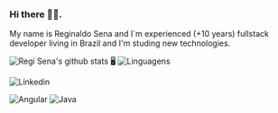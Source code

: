 ### Hi there 👋:smiley:.

My name is Reginaldo Sena and I´m experienced (+10 years) fullstack developer living in Brazil and I'm studing new technologies.

![Regi Sena's github stats](https://github-readme-stats.vercel.app/api?username=regisena&show_icons=true&theme=radical) 🖥️
![Linguagens](https://github-readme-stats.vercel.app/api/top-langs/?username=regisena&theme=blue-green)

![Linkedin](https://img.shields.io/badge/LinkedIn-0077B5?style=for-the-badge&logo=linkedin&logoColor=white)

![Angular](https://img.shields.io/badge/Angular-DD0031?style=for-the-badge&logo=angular&logoColor=white)
![Java](https://img.shields.io/badge/Java-ED8B00?style=for-the-badge&logo=java&logoColor=white)
